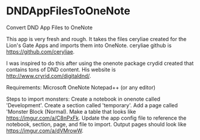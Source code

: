# DNDAppFilesToOneNote
Convert DND App Files to OneNote

This app is very fresh and rough.  It takes the files ceryliae created for the Lion's Gate Apps and imports them into OneNote.
ceryliae github is https://github.com/ceryliae.

I was inspired to do this after using the onenote package crydid created that contains tons of DND content.  His website is
http://www.cryrid.com/digitaldnd/.

Requirements:
Microsoft OneNote
Notepad++ (or any editor)

Steps to import monsters:
Create a notebook in onenote called 'Development'.
Create a section called 'temporary'.
Add a page called 'Monster Block (Normal).
Make a table that looks like https://imgur.com/a/C8nPxFk.
Update the app config file to reference the notebook, section, page, and file to import.
Output pages should look like https://imgur.com/a/dVMrowW.


